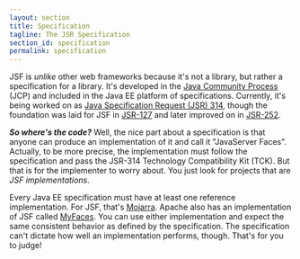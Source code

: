 ```yaml
---
layout: section
title: Specification
tagline: The JSR Specification
section_id: specification
permalink: specification
---
```


JSF is _unlike_ other web frameworks because it's not a library, but rather a specification for a library. It's 
developed in the [Java Community Process](http://jcp.org/) (JCP) and included in the Java EE platform of specifications. 
Currently, it's being worked on as [Java Specification Request (JSR) 314](http://jcp.org/en/jsr/detail?id=314), 
though the foundation was laid for JSF in [JSR-127](http://jcp.org/en/jsr/detail?id=127) and later improved on in 
[JSR-252](http://jcp.org/en/jsr/detail?id=252).  

**_So where's the code?_** Well, the nice part about a specification is that anyone can produce an implementation of 
it and call it "JavaServer Faces". Actually, to be more precise, the implementation must follow the specification 
and pass the JSR-314 Technology Compatibility Kit (TCK). But that is for the implementer to worry about. 
You just look for projects that are _JSF implementations_.  

Every Java EE specification must have at least one reference implementation. For JSF, that's 
[Mojarra](http://javaserverfaces.dev.java.net/). Apache also has an implementation of JSF called 
[MyFaces](http://myfaces.apache.org/). You can use either implementation and expect the same consistent behavior 
as defined by the specification. The specification can't dictate how well an implementation performs, though. 
That's for you to judge!